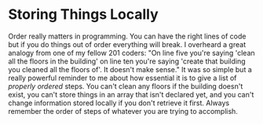 # Storing Things Locally

Order really matters in programming. You can have the right lines of code but if you do things out of order everything will break. I overheard a great analogy from one of my fellow 201 coders: "On line five you're saying 'clean all the floors in the building' on line ten you're saying 'create that building you cleaned all the floors of'. It doesn't make sense." It was so simple but a really powerful reminder to me about how essential it is to give a list of <em> properly ordered </em> steps. You can't clean any floors if the building doesn't exist, you can't store things in an array that isn't declared yet, and you can't change information stored locally if you don't retrieve it first. Always remember the order of steps of whatever you are trying to accomplish.
